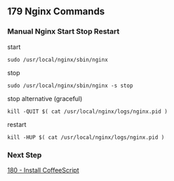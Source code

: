## 179 Nginx Commands

### Manual Nginx Start Stop Restart

start

```
sudo /usr/local/nginx/sbin/nginx
```

stop

```
sudo /usr/local/nginx/sbin/nginx -s stop
```

stop alternative (graceful)

```
kill -QUIT $( cat /usr/local/nginx/logs/nginx.pid )
```

restart

```
kill -HUP $( cat /usr/local/nginx/logs/nginx.pid )
```

### Next Step

[180 - Install CoffeeScript](https://github.com/remomueller/documentation/tree/master/macosx/180-coffeescript.md)

